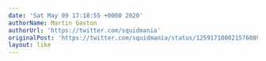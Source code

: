 ```yaml
---
date: 'Sat May 09 17:18:55 +0000 2020'
authorName: Martin Gaston
authorUrl: 'https://twitter.com/squidmania'
originalPost: 'https://twitter.com/squidmania/status/1259171000215760897'
layout: like
---
```


